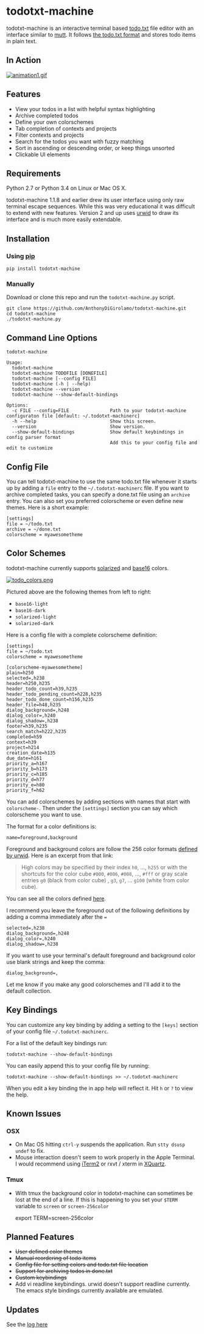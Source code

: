 todotxt-machine
===============

todotxt-machine is an interactive terminal based [todo.txt](http://todotxt.com/) file editor with an interface similar to [mutt](http://www.mutt.org/). It follows [the todo.txt
format](https://github.com/ginatrapani/todo.txt-cli/wiki/The-Todo.txt-Format) and stores todo items in plain text.

In Action
---------

[![animation1.gif](https://raw.githubusercontent.com/AnthonyDiGirolamo/todotxt-machine/master/screenshots/animation1.gif)](https://raw.githubusercontent.com/AnthonyDiGirolamo/todotxt-machine/master/screenshots/animation1.gif)

Features
--------

- View your todos in a list with helpful syntax highlighting
- Archive completed todos
- Define your own colorschemes
- Tab completion of contexts and projects
- Filter contexts and projects
- Search for the todos you want with fuzzy matching
- Sort in ascending or descending order, or keep things unsorted
- Clickable UI elements

Requirements
------------

Python 2.7 or Python 3.4 on Linux or Mac OS X.

todotxt-machine 1.1.8 and earlier drew its user interface using only raw
terminal escape sequences. While this was very educational it was difficult to
extend with new features. Version 2 and up uses
[urwid](http://excess.org/urwid/) to draw its interface and is much more easily
extendable.

Installation
------------

### Using [pip](https://pypi.python.org/pypi/pip)

    pip install todotxt-machine

### Manually

Download or clone this repo and run the `todotxt-machine.py` script.

    git clone https://github.com/AnthonyDiGirolamo/todotxt-machine.git
    cd todotxt-machine
    ./todotxt-machine.py

Command Line Options
--------------------

    todotxt-machine

    Usage:
      todotxt-machine
      todotxt-machine TODOFILE [DONEFILE]
      todotxt-machine [--config FILE]
      todotxt-machine (-h | --help)
      todotxt-machine --version
      todotxt-machine --show-default-bindings

    Options:
      -c FILE --config=FILE               Path to your todotxt-machine configuraton file [default: ~/.todotxt-machinerc]
      -h --help                           Show this screen.
      --version                           Show version.
      --show-default-bindings             Show default keybindings in config parser format
                                          Add this to your config file and edit to customize



Config File
-----------

You can tell todotxt-machine to use the same todo.txt file whenever it
starts up by adding a ``file`` entry to the `~/.todotxt-machinerc` file.
If you want to archive completed tasks, you can specify a done.txt file
using an ``archive`` entry. You can also set you preferred colorscheme or even
define new themes.  Here is a short example:

    [settings]
    file = ~/todo.txt
    archive = ~/done.txt
    colorscheme = myawesometheme

Color Schemes
-------------

todotxt-machine currently supports [solarized](http://ethanschoonover.com/solarized) and [base16](https://github.com/chriskempson/base16) colors.

[![todo_colors.png](https://raw.githubusercontent.com/AnthonyDiGirolamo/todotxt-machine/master/screenshots/todo_colors.png)](https://raw.githubusercontent.com/AnthonyDiGirolamo/todotxt-machine/master/screenshots/todo_colors.png)

Pictured above are the following themes from left to right:

- `base16-light`
- `base16-dark`
- `solarized-light`
- `solarized-dark`

Here is a config file with a complete colorscheme definition:

    [settings]
    file = ~/todo.txt
    colorscheme = myawesometheme

    [colorscheme-myawesometheme]
    plain=h250
    selected=,h238
    header=h250,h235
    header_todo_count=h39,h235
    header_todo_pending_count=h228,h235
    header_todo_done_count=h156,h235
    header_file=h48,h235
    dialog_background=,h248
    dialog_color=,h240
    dialog_shadow=,h238
    footer=h39,h235
    search_match=h222,h235
    completed=h59
    context=h39
    project=h214
    creation_date=h135
    due_date=h161
    priority_a=h167
    priority_b=h173
    priority_c=h185
    priority_d=h77
    priority_e=h80
    priority_f=h62

You can add colorschemes by adding sections with names that start with
`colorscheme-`. Then under the `[settings]` section you can say which
colorscheme you want to use.

The format for a color definitions is:

    name=foreground,background

Foreground and background colors are follow the 256 color formats [defined by urwid](http://urwid.org/manual/displayattributes.html#color-foreground-and-background-colors). Here is an excerpt from that link:

> High colors may be specified by their index `h0`, ..., `h255` or with the shortcuts for the color cube `#000`, `#006`, `#008`, ..., `#fff` or gray scale entries `g0` (black from color cube) , `g3`, `g7`, ... `g100` (white from color cube).

You can see all the colors defined [here](http://urwid.org/examples/index.html#palette-test-py).

I recommend you leave the foreground out of the following definitions by adding
a comma immediately after the `=`

    selected=,h238
    dialog_background=,h248
    dialog_color=,h240
    dialog_shadow=,h238

If you want to use your terminal's default foreground and background color use
blank strings and keep the comma:

    dialog_background=,

Let me know if you make any good colorschemes and I'll add it to the default collection.

Key Bindings
------------

You can customize any key binding by adding a setting to the `[keys]` section of
your config file `~/.todotxt-machinerc`.

For a list of the default key bindings run:

    todotxt-machine --show-default-bindings

You can easily append this to your config file by running:

    todotxt-machine --show-default-bindings >> ~/.todotxt-machinerc

When you edit a key binding the in app help will reflect it. Hit `h` or `?` to view the help.

Known Issues
------------

### OSX

- On Mac OS hitting `ctrl-y` suspends the application. Run `stty dsusp undef` to fix.
- Mouse interaction doesn't seem to work properly in the Apple Terminal. I would
  recommend using [iTerm2](http://iterm2.com/) or rxvt / xterm in
  [XQuartz](http://xquartz.macosforge.org/landing/).

### Tmux

- With tmux the background color in todotxt-machine can sometimes be lost at the end of a line. If this is
  happening to you set your `$TERM` variable to `screen` or `screen-256color`

    export TERM=screen-256color

Planned Features
----------------

- ~~User defined color themes~~
- ~~Manual reordering of todo items~~
- ~~Config file for setting colors and todo.txt file location~~
- ~~Support for archiving todos in done.txt~~
- ~~Custom keybindings~~
- Add vi readline keybindings. urwid doesn't support readline currently. The
  emacs style bindings currently available are emulated.

Updates
-------



See the [log here](https://github.com/AnthonyDiGirolamo/todotxt-machine/commits/master)
